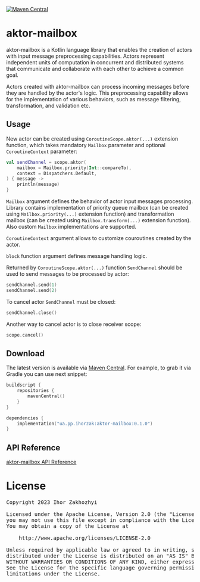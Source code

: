 [![Maven Central](https://maven-badges.herokuapp.com/maven-central/ua.pp.ihorzak/aktor-mailbox/badge.svg)](https://search.maven.org/artifact/ua.pp.ihorzak/aktor-mailbox)

# aktor-mailbox
aktor-mailbox is a Kotlin language library that enables the creation of actors with input message preprocessing capabilities. Actors represent independent units of computation in concurrent and distributed systems that communicate and collaborate with each other to achieve a common goal.

Actors created with aktor-mailbox can process incoming messages before they are handled by the actor's logic. This preprocessing capability allows for the implementation of various behaviors, such as message filtering, transformation, and validation etc.

## Usage
New actor can be created using `CoroutineScope.aktor(...)` extension function, which takes mandatory `Mailbox` parameter and optional `CoroutineContext` parameter:
```kotlin
val sendChannel = scope.aktor(
    mailbox = Mailbox.priority(Int::compareTo),
    context = Dispatchers.Default,
) { message ->
    println(message)
}
```
`Mailbox` argument defines the behavior of actor input messages processing. Library contains implementation of priority queue mailbox (can be created using `Mailbox.priority(...)` extension function) and transformation mailbox (can be created using `Mailbox.transform(...)` extension function). Also custom `Mailbox` implementations are supported.

`CoroutineContext` argument allows to customize couroutines created by the actor.

`block` function argument defines message handling logic.

Returned by `CoroutineScope.aktor(...)` function `SendChannel` should be used to send messages to be processed by actor:
```kotlin
sendChannel.send(1)
sendChannel.send(2)
```

To cancel actor `SendChannel` must be closed:
```kotlin
sendChannel.close()
```

Another way to cancel actor is to close receiver scope:
```kotlin
scope.cancel()
```

## Download
The latest version is available via [Maven Central][1].
For example, to grab it via Gradle you can use next snippet:
```kotlin
buildscript {
    repositories {
        mavenCentral()
    }
}

dependencies {
    implementation("ua.pp.ihorzak:aktor-mailbox:0.1.0")
}
```

## API Reference
[aktor-mailbox API Reference][2]

# License
<pre>
Copyright 2023 Ihor Zakhozhyi

Licensed under the Apache License, Version 2.0 (the "License");
you may not use this file except in compliance with the License.
You may obtain a copy of the License at

    http://www.apache.org/licenses/LICENSE-2.0

Unless required by applicable law or agreed to in writing, software
distributed under the License is distributed on an "AS IS" BASIS,
WITHOUT WARRANTIES OR CONDITIONS OF ANY KIND, either express or implied.
See the License for the specific language governing permissions and
limitations under the License.
</pre>

  [1]: https://search.maven.org/artifact/ua.pp.ihorzak/aktor-mailbox/0.1.0/jar
  [2]: https://ihorzak.github.io/aktor-mailbox/